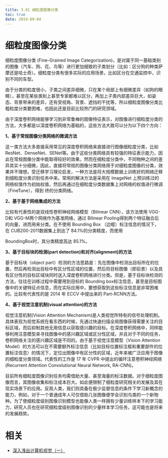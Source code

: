 ```yaml
---
title: 3.01 细粒度图像分类
toc: true
date: 2019-09-04
---
```

# 细粒度图像分类

细粒度图像分类 (Fine-Grained Image Categorization)，是对属于同一基础类别的图像（汽车、狗、花、鸟等）进行更加细致的子类划分（比如：区分狗的种类萨摩还是哈士奇）。细粒度分类有很多实际的应用场景，比如区分在交通监控中，识别不同的车型。

由于分类的粒度很小，子类之间差异细微，只在某个局部上有细微差异（如狗的眼睛），甚至在某些类别上甚至专家都难以区分，再加上子类内部差异巨大，如姿态、背景带来的差异，还有受视角、背景、遮挡的干扰等，所以细粒度图像分类比粗粒度分类要困难，也因此还是目前比较热门的研究领域。

由于深度卷积网络能够学习到非常鲁棒的图像特征表示，对图像进行细粒度分类的方法，大多都是以深度卷积网络为基础的，这些方法大致可以分为以下四个方向：

**1、基于常规图像分类网络的微调方法**

这一类方法大多直接采用常见的深度卷积网络来直接进行图像细粒度分类，比如 ResNet、DenseNet、SENet等。由于这些分类网络具有较强的特征表示能力，因此在常规图像分类中能取得较好的效果。然而在细粒度分类中，不同物种之间的差异其实十分细微，因此，直接将常规的图像分类网络用于对细粒度图像的分类，效果并不理想。受迁移学习理论启发，一种方法是将大规模数据上训练好的网络迁移到细粒度分类识别任务中来。常用的解决方法是采用在 ImageNet 上预训练过的网络权值作为初始权值，然后再通过在细粒度分类数据集上对网络的权值进行微调（FineTune），得到 终的分类网络。

**2、基于基于网络集成的方法**

比较有代表性的是双线性卷积神经网络模型（Bilinear CNN），该方法使用 VGG-D和 VGG-M两个网络作为基准网络，通过 Bilinear Pooling得到两个特征融合后的向量，进而用来分类。在不使用 Bounding Box （边框）标注信息的情况下，在 CUB200-2011数据集上到达了 84.1%的分类精度，而使用

BoundingBox时，其分类精度高达 85.1%。

**3、基于目标块的检测(part detection)和对齐(alignment)的方法**



基于目标块（object part）检测的方法思路是：先在图像中检测出目标所在的位置，然后再检测出目标中有区分性区域的位置，然后将目标图像（即前景）以及具有区分性的目标区域块同时送入深度卷积网络进行分类。但是，基于目标块检测的方法，往往在训练过程中需要用到目标的 Bounding box标注信息，甚至是目标图像中的关键特征点信息，而在实际应用中，要想获取到这些标注信息是非常困难的。比较有代表性的是 2014 年 ECCV 中提出来的 Part-RCNN方法。

**4、基于视觉注意机制(visual attention)的方法**



视觉注意机制(Vision Attention Mechanism)是人类视觉所特有的信号处理机制。具体表现为视觉系统在看东西的时候，先通过快速扫描全局图像获得需要关注的目标区域，而后抑制其他无用信息以获取感兴趣的目标。在深度卷积网络中，同样能够利用注意模型来寻找图像中的感兴趣区域或区分性区域，并且对于不同的任务，卷积网络关注的感兴趣区域是不同的。由于基于视觉注意模型（Vision Attention Model）的方法可以在不需要额外标注信息（比如目标位置标注框和重要部件的位置标注信息）的情况下，定位出图像中有区分性的区域，近年来被广泛应用于图像的细粒度分类领域。代表性的工作是 17 年 CVPR 中提出的循环注意卷积神经网络(Recurrent Attention Convolutional Neural Network, RA-CNN)。

目前所有细粒度图像识别任务均需借助大量、甚至海量的标注数据。对于细粒度图像而言，其图像收集和标注成本巨大。如此便限制了细粒度研究相关的发展及其在现实场景下的应用。反观人类，我们则具备在极少监督信息的条件下学习新概念的能力，例如，对于一个普通成年人可仅借助几张图像便学会识别鸟类的一个新物种。为了使细粒度级别图像识别模型也能像人类一样拥有少量训练样本下的学习能力，研究人员也在研究细粒度级别图像识别的少量样本学习任务，这可能也是将来的发展趋势。



# 相关

- [深入浅出计算机视觉（一）](https://juejin.im/post/5d147c526fb9a07ed136e6e6)
